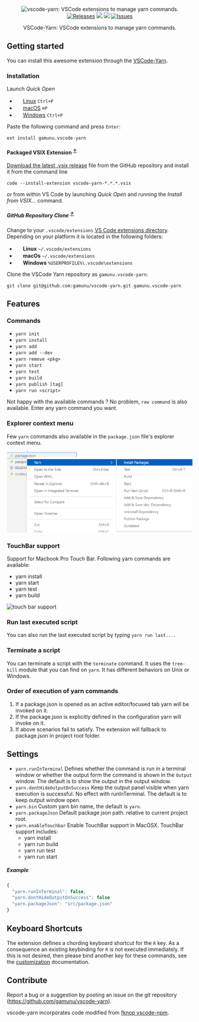 <p align="center">
  <img src="https://raw.githubusercontent.com/gamunu/vscode-yarn/master/yarn_icon.png?raw=true" alt="vscode-yarn: VSCode extensions to manage yarn commands." width="150">
  <br>
  <a href="https://github.com/gamunu/vscode-yarn/releases/latest"><img src="https://img.shields.io/github/release/gamunu/vscode-yarn.svg" alt="Releases"></a>
  <a href="https://code.visualstudio.com/updates/v1_19"><img src="https://img.shields.io/badge/VS_Code-v1.19+-373277.svg"/></a>
  <a href="https://marketplace.visualstudio.com/items?itemName=gamunu.vscode-yarn"><img src="https://vsmarketplacebadge.apphb.com/installs/gamunu.vscode-yarn.svg"/></a>
  <a href="https://github.com/gamunu/vscode-yarn/issues"><img src="https://img.shields.io/github/issues/gamunu/vscode-yarn.svg" alt="Issues"></a>
</p>
<p align="center">VSCode-Yarn: VSCode extensions to manage yarn commands.</p>

## Getting started

You can install this awesome extension through the [VSCode-Yarn](https://marketplace.visualstudio.com/items?itemName=gamunu.vscode-yarn).

### Installation

Launch *Quick Open*
  - <img src="https://www.kernel.org/theme/images/logos/favicon.png" width=16 height=16/> <a href="https://code.visualstudio.com/shortcuts/keyboard-shortcuts-linux.pdf">Linux</a> `Ctrl+P`
  - <img src="https://developer.apple.com/favicon.ico" width=16 height=16/> <a href="https://code.visualstudio.com/shortcuts/keyboard-shortcuts-macos.pdf">macOS</a> `⌘P`
  - <img src="https://www.microsoft.com/favicon.ico" width=16 height=16/> <a href="https://code.visualstudio.com/shortcuts/keyboard-shortcuts-windows.pdf">Windows</a> `Ctrl+P`

Paste the following command and press `Enter`:

```shell
ext install gamunu.vscode-yarn
```

#### Packaged VSIX Extension <sup>[↑](#getting-started)</sup>

[Download the latest .vsix release](https://github.com/gamunu/vscode-yarn/releases/latest) file from the GitHub repository and install it from the command line

```shell
code --install-extension vscode-yarn-*.*.*.vsix
```

or from within VS Code by launching *Quick Open* and running the *Install from VSIX...* command.

##### GitHub Repository Clone <sup>[↑](#getting-started)</sup>

Change to your `.vscode/extensions` [VS Code extensions directory](https://code.visualstudio.com/docs/extensions/install-extension#_side-loading).
Depending on your platform it is located in the following folders:

  - <img src="https://www.kernel.org/theme/images/logos/favicon.png" width=16 height=16/> **Linux** `~/.vscode/extensions`
  - <img src="https://developer.apple.com/favicon.ico" width=16 height=16/> **macOs** `~/.vscode/extensions`
  - <img src="https://www.microsoft.com/favicon.ico" width=16 height=16/> **Windows** `%USERPROFILE%\.vscode\extensions`

Clone the VSCode Yarn repository as `gamunu.vscode-yarn`:

```shell
git clone git@github.com:gamunu/vscode-yarn.git gamunu.vscode-yarn
```
## Features

### Commands

* `yarn init`
* `yarn install`
* `yarn add`
* `yarn add --dev`
* `yarn remove <pkg>`
* `yarn start`
* `yarn test`
* `yarn build`
* `yarn publish [tag]`
* `yarn run <script>`

 Not happy with the available commands ? No problem, `raw command` is also available. Enter any yarn command you want.

### Explorer context menu

Few `yarn` commands also available in the `package.json` file's explorer context menu.

![Context menu](https://github.com/gamunu/vscode-yarn/raw/HEAD/images/context.png)

### TouchBar support

Support for Macbook Pro Touch Bar. Following yarn commands are available:

- yarn install
- yarn start
- yarn test
- yarn build

![touch bar support](https://github.com/gamunu/vscode-yarn/raw/HEAD/images/touchbar.png)

### Run last executed script

You can also run the last executed script by typing `yarn run last...`.

### Terminate a script

You can terminate a script with the `terminate` command. It uses the `tree-kill` module that you can find on `yarn`.
It has different behaviors on Unix or Windows.

### Order of execution of yarn commands

01. If a package.json is opened as an active editor/focused tab yarn will be invoked on it.
02. If the package.json is explicitly defined in the configuration yarn will invoke on it.
02. If above scenarios fail to satisfy. The extension will fallback to package.json in project root folder.

## Settings

- `yarn.runInTerminal` Defines whether the command is run in a terminal window or whether the output form the command is shown in the `Output` window. The default is to show the output in the output window.
- `yarn.dontHideOutputOnSuccess` Keep the output panel visible when yarn execution is successful. No effect with runInTerminal. The default is to keep output window open.
- `yarn.bin` Custom yarn bin name, the default is `yarn`.
- `yarn.packageJson` Default package json path. relative to current project root.
- `yarn.enableTouchbar` Enable TouchBar support in MacOSX. TouchBar support includes:
   - yarn install
   - yarn run build
   - yarn run test
   - yarn run start

##### Example
```javascript
{
  "yarn.runInTerminal": false,
  "yarn.dontHideOutputOnSuccess": false
  "yarn.packageJson": "src/package.json"
}
```

## Keyboard Shortcuts

The extension defines a chording keyboard shortcut for the `R` key. As a consequence an existing keybinding for `R` is not executed immediately. If this is not desired, then please bind another key for these commands, see the [customization](https://code.visualstudio.com/docs/customization/keybindings) documentation.

## Contribute

Report a bug or a suggestion by posting an issue on the git repository (https://github.com/gamunu/vscode-yarn).

vscode-yarn incorporates code modified from [fknop vscode-npm](https://github.com/fknop/vscode-npm).
